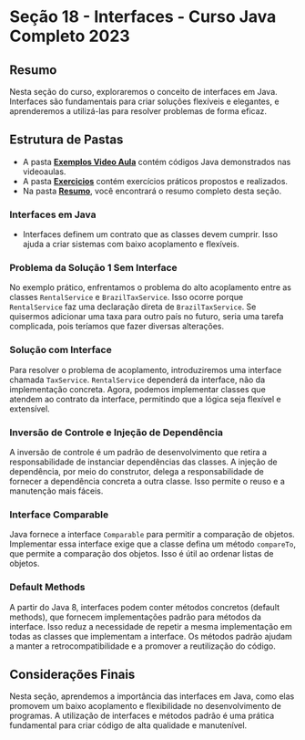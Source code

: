 # Seção 18 - Interfaces - Curso Java Completo 2023

## Resumo

Nesta seção do curso, exploraremos o conceito de interfaces em Java. Interfaces são fundamentais para criar soluções flexíveis e elegantes, e aprenderemos a utilizá-las para resolver problemas de forma eficaz.

## Estrutura de Pastas

- A pasta **[Exemplos Video Aula](../SECAO%2018/PROJETOS/EXEMPLOS%20VIDEO%20AULA/)** contém códigos Java demonstrados nas videoaulas.
- A pasta **[Exercicios](../SECAO%2018/PROJETOS/EXERCICIOS/)** contém exercícios práticos propostos e realizados.
- Na pasta **[Resumo](../SECAO%2018/RESUMO/)**, você encontrará o resumo completo desta seção.

### Interfaces em Java

- Interfaces definem um contrato que as classes devem cumprir. Isso ajuda a criar sistemas com baixo acoplamento e flexíveis.

### Problema da Solução 1 Sem Interface

No exemplo prático, enfrentamos o problema do alto acoplamento entre as classes `RentalService` e `BrazilTaxService`. Isso ocorre porque `RentalService` faz uma declaração direta de `BrazilTaxService`. Se quisermos adicionar uma taxa para outro país no futuro, seria uma tarefa complicada, pois teríamos que fazer diversas alterações.

### Solução com Interface

Para resolver o problema de acoplamento, introduziremos uma interface chamada `TaxService`. `RentalService` dependerá da interface, não da implementação concreta. Agora, podemos implementar classes que atendem ao contrato da interface, permitindo que a lógica seja flexível e extensível.

### Inversão de Controle e Injeção de Dependência

A inversão de controle é um padrão de desenvolvimento que retira a responsabilidade de instanciar dependências das classes. A injeção de dependência, por meio do construtor, delega a responsabilidade de fornecer a dependência concreta a outra classe. Isso permite o reuso e a manutenção mais fáceis.

### Interface Comparable

Java fornece a interface `Comparable` para permitir a comparação de objetos. Implementar essa interface exige que a classe defina um método `compareTo`, que permite a comparação dos objetos. Isso é útil ao ordenar listas de objetos.

### Default Methods

A partir do Java 8, interfaces podem conter métodos concretos (default methods), que fornecem implementações padrão para métodos da interface. Isso reduz a necessidade de repetir a mesma implementação em todas as classes que implementam a interface. Os métodos padrão ajudam a manter a retrocompatibilidade e a promover a reutilização do código.

## Considerações Finais

Nesta seção, aprendemos a importância das interfaces em Java, como elas promovem um baixo acoplamento e flexibilidade no desenvolvimento de programas. A utilização de interfaces e métodos padrão é uma prática fundamental para criar código de alta qualidade e manutenível.